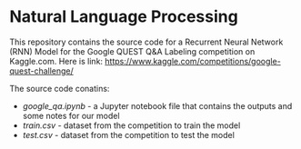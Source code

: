 # Natural Language Processing 

This repository contains the source code for a Recurrent Neural Network (RNN) Model for the Google QUEST Q&A Labeling competition on Kaggle.com. 
Here is link: https://www.kaggle.com/competitions/google-quest-challenge/

The source code conatins:
- _google_qa.ipynb_ - a Jupyter notebook file that contains the outputs and some notes for our model
- _train.csv_ - dataset from the competition to train the model
- _test.csv_ - dataset from the competition  to test the model
